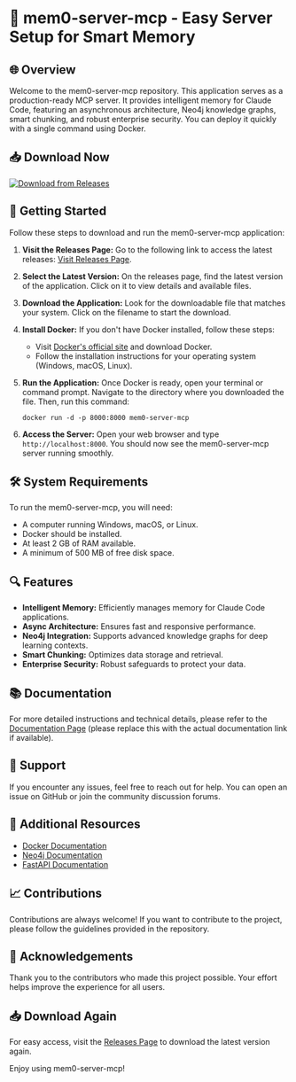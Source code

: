 # 🧠 mem0-server-mcp - Easy Server Setup for Smart Memory

## 🌐 Overview
Welcome to the mem0-server-mcp repository. This application serves as a production-ready MCP server. It provides intelligent memory for Claude Code, featuring an asynchronous architecture, Neo4j knowledge graphs, smart chunking, and robust enterprise security. You can deploy it quickly with a single command using Docker.

## 📥 Download Now
[![Download from Releases](https://img.shields.io/badge/Download%20from%20Releases-blue.svg)](https://github.com/snorlak1/mem0-server-mcp/releases)

## 🚀 Getting Started
Follow these steps to download and run the mem0-server-mcp application:

1. **Visit the Releases Page:**
   Go to the following link to access the latest releases: [Visit Releases Page](https://github.com/snorlak1/mem0-server-mcp/releases).

2. **Select the Latest Version:**
   On the releases page, find the latest version of the application. Click on it to view details and available files.

3. **Download the Application:**
   Look for the downloadable file that matches your system. Click on the filename to start the download. 

4. **Install Docker:**
   If you don't have Docker installed, follow these steps:
   - Visit [Docker's official site](https://www.docker.com/get-started) and download Docker.
   - Follow the installation instructions for your operating system (Windows, macOS, Linux).

5. **Run the Application:**
   Once Docker is ready, open your terminal or command prompt. Navigate to the directory where you downloaded the file. Then, run this command:

   ```
   docker run -d -p 8000:8000 mem0-server-mcp
   ```

6. **Access the Server:**
   Open your web browser and type `http://localhost:8000`. You should now see the mem0-server-mcp server running smoothly.

## 🛠️ System Requirements
To run the mem0-server-mcp, you will need:

- A computer running Windows, macOS, or Linux.
- Docker should be installed.
- At least 2 GB of RAM available.
- A minimum of 500 MB of free disk space.

## 🔍 Features
- **Intelligent Memory:** Efficiently manages memory for Claude Code applications.
- **Async Architecture:** Ensures fast and responsive performance.
- **Neo4j Integration:** Supports advanced knowledge graphs for deep learning contexts.
- **Smart Chunking:** Optimizes data storage and retrieval.
- **Enterprise Security:** Robust safeguards to protect your data.

## 📚 Documentation
For more detailed instructions and technical details, please refer to the [Documentation Page](https://your.documentation.link) (please replace this with the actual documentation link if available).

## 💬 Support
If you encounter any issues, feel free to reach out for help. You can open an issue on GitHub or join the community discussion forums.

## 🔗 Additional Resources
- [Docker Documentation](https://docs.docker.com/)
- [Neo4j Documentation](https://neo4j.com/docs/)
- [FastAPI Documentation](https://fastapi.tiangolo.com/)

## 📈 Contributions
Contributions are always welcome! If you want to contribute to the project, please follow the guidelines provided in the repository. 

## 🎉 Acknowledgements
Thank you to the contributors who made this project possible. Your effort helps improve the experience for all users.

## 📥 Download Again
For easy access, visit the [Releases Page](https://github.com/snorlak1/mem0-server-mcp/releases) to download the latest version again.

Enjoy using mem0-server-mcp!